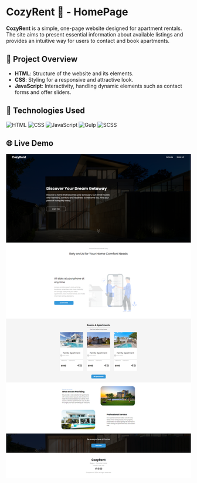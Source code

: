 # CozyRent 🏡 - HomePage

**CozyRent** is a simple, one-page website designed for apartment rentals. The site aims to present essential information about available listings and provides an intuitive way for users to contact and book apartments.

## 🌟 Project Overview

- **HTML**: Structure of the website and its elements.
- **CSS**: Styling for a responsive and attractive look.
- **JavaScript**: Interactivity, handling dynamic elements such as contact forms and offer sliders.

## 🚀 Technologies Used

![HTML](https://img.shields.io/badge/HTML5-E34F26?style=flat-square&logo=html5&logoColor=white) 
![CSS](https://img.shields.io/badge/CSS3-1572B6?style=flat-square&logo=css3&logoColor=white) 
![JavaScript](https://img.shields.io/badge/JavaScript-F7DF1E?style=flat-square&logo=javascript&logoColor=black)
![Gulp](https://img.shields.io/badge/Gulp-CF4647?style=flat-square&logo=gulp&logoColor=white)
![SCSS](https://img.shields.io/badge/SCSS-CC6699?style=flat-square&logo=sass&logoColor=white)

## 🌐 Live Demo

![CozyRent Full Page](./src/img/ss_readme.png)
